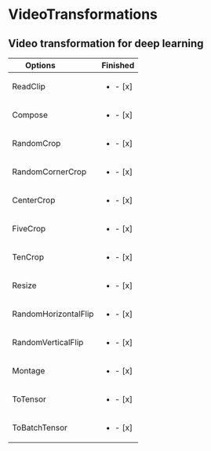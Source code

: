 # VideoTransformations
## Video transformation for deep learning
| Options              | Finished  |
| -------------------- |-----|
| ReadClip             | <ul><li>- [x] </li></ul> |
| Compose              | <ul><li>- [x] </li></ul> |
| RandomCrop           | <ul><li>- [x] </li></ul> |
| RandomCornerCrop     | <ul><li>- [x] </li></ul> |
| CenterCrop           | <ul><li>- [x] </li></ul> |
| FiveCrop             | <ul><li>- [x] </li></ul> |
| TenCrop              | <ul><li>- [x] </li></ul> |
| Resize               | <ul><li>- [x] </li></ul> |
| RandomHorizontalFlip | <ul><li>- [x] </li></ul> |
| RandomVerticalFlip   | <ul><li>- [x] </li></ul> |
| Montage              | <ul><li>- [x] </li></ul> |
| ToTensor             | <ul><li>- [x] </li></ul> |
| ToBatchTensor        | <ul><li>- [x] </li></ul> |
